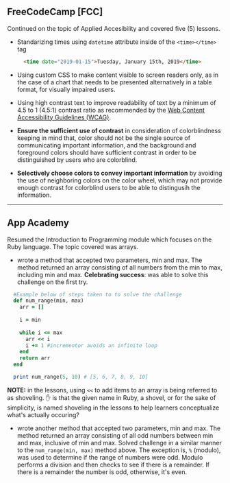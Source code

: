 ## FreeCodeCamp [FCC]
Continued on the topic of Applied Accesibility and covered five (5) lessons.
* Standarizing times using ``datetime`` attribute inside of the ``<time></time>`` tag
  ```html
    <time date="2019-01-15">Tuesday, January 15th, 2019</time>
  ```
* Using custom CSS to make content visible to screen readers only, as in the case of a chart that needs to be presented alternatively in a table format, for visually impaired users.
  <br> 

* Using high contrast text to improve readability of text by a minimum of 4.5 to 1 (4.5:1) contrast ratio as recommended by the [Web Content Accessibility Guidelines (WCAG)](https://www.w3.org/TR/WCAG20-TECHS/G18.html).
  <br>

* **Ensure the sufficient use of contrast** in consideration of colorblindness keeping in mind that, color should not be the single source of communicating important information, and the background and foreground colors should have sufficient contrast in order to be distinguished by users who are colorblind. 
  <br>

* **Selectively choose colors to convey important information** by avoiding the use of neighboring colors on the color wheel, which may not provide enough contrast for colorblind users to be able to distingusih the information.
<hr>

## App Academy 
Resumed the Introduction to Programming module which focuses on the Ruby language. The topic covered was arrays.

* wrote a method that accepted two parameters, min and max. The method returned an array consisting of all numbers from the min to max, including min and max. **Celebrating success**: was able to solve this challenge on the first try. 
```ruby
  #Example below of steps taken to to solve the challenge
  def num_range(min, max)
    arr = []
    
    i = min
    
    while i <= max
      arr << i 
      i += 1 #incrementor avoids an infinite loop
    end
    return arr
  end

  print num_range(5, 10) # [5, 6, 7, 8, 9, 10]
``` 
**NOTE:** in the lessons, using `<<` to add items to an array is being referred to as shoveling. :raised_hand: is that the given name in Ruby, a shovel, or for the sake of simplicity, is named shoveling in the lessons to help learners conceptualize what's actually occuring?

* wrote another method that accepted two parameters, min and max. The method returned an array consisting of all odd numbers between min and max, inclusive of min and max. Solved challenge in a similar manner to the ``num_range(min, max)`` method above. The exception is, `%` (modulo), was used to determine if the range of numbers were odd. Modulo performs a division and then checks to see if there is a remainder. If there is a remainder the number is odd, otherwise, it's even. 